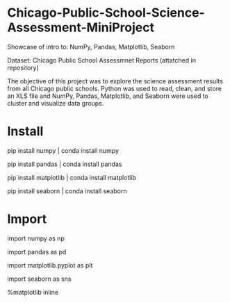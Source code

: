 # Chicago-Public-School-Science-Assessment-MiniProject
Showcase of intro to: NumPy, Pandas, Matplotlib, Seaborn


Dataset: Chicago Public School Assessmnet Reports (attatched in repository)

The objective of this project was to explore the science assessment results from all Chicago public schools.
Python was used to read, clean, and store an XLS file and NumPy, Pandas, Matplotlib, and Seaborn were used to cluster and visualize data groups.

# Install
pip install numpy | conda install numpy

pip install pandas | conda install pandas

pip install matplotlib | conda install matplotlib

pip install seaborn | conda install seaborn

# Import
import numpy as np

import pandas as pd

import matplotlib.pyplot as plt

import seaborn as sns

%matplotlib inline

